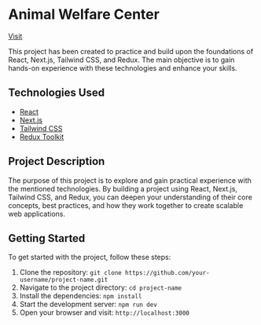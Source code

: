 # Animal Welfare Center
[Visit](https://animal-welfare-center.vercel.app/)

This project has been created to practice and build upon the foundations of React, Next.js, Tailwind CSS, and Redux. The main objective is to gain hands-on experience with these technologies and enhance your skills.

## Technologies Used

- [React](https://reactjs.org/)
- [Next.js](https://nextjs.org/)
- [Tailwind CSS](https://tailwindcss.com/)
- [Redux Toolkit](https://redux.js.org/)

## Project Description

The purpose of this project is to explore and gain practical experience with the mentioned technologies. By building a project using React, Next.js, Tailwind CSS, and Redux, you can deepen your understanding of their core concepts, best practices, and how they work together to create scalable web applications.

## Getting Started

To get started with the project, follow these steps:

1. Clone the repository: `git clone https://github.com/your-username/project-name.git`
2. Navigate to the project directory: `cd project-name`
3. Install the dependencies: `npm install`
4. Start the development server: `npm run dev`
5. Open your browser and visit: `http://localhost:3000`





